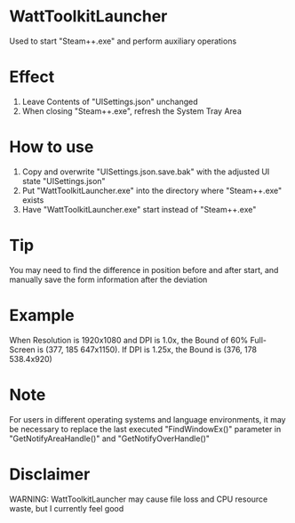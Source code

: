 # WattToolkitLauncher
Used to start "Steam++.exe" and perform auxiliary operations

# Effect
1. Leave Contents of "UISettings.json" unchanged
2. When closing "Steam++.exe", refresh the System Tray Area

# How to use
1. Copy and overwrite "UISettings.json.save.bak" with the adjusted UI state "UISettings.json"
2. Put "WattToolkitLauncher.exe" into the directory where "Steam++.exe" exists
3. Have "WattToolkitLauncher.exe" start instead of "Steam++.exe"

# Tip
You may need to find the difference in position before and after start, and manually save the form information after the deviation

# Example
When Resolution is 1920x1080 and DPI is 1.0x, the Bound of 60% Full-Screen is (377, 185 647x1150). If DPI is 1.25x, the Bound is (376, 178 538.4x920)

# Note
For users in different operating systems and language environments, it may be necessary to replace the last executed "FindWindowEx()" parameter in "GetNotifyAreaHandle()" and "GetNotifyOverHandle()"

# Disclaimer
WARNING: WattToolkitLauncher may cause file loss and CPU resource waste, but I currently feel good
